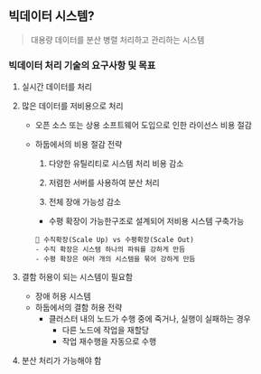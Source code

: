 
## 빅데이터 시스템?

> 대용량 데이터를 분산 병렬 처리하고 관리하는 시스템
> 

### 빅데이터 처리 기술의 요구사항 및 목표

1. 실시간 데이터를 처리
2. 많은 데이터를 저비용으로 처리
    - 오픈 소스 또는 상용 소프트웨어 도입으로 인한 라이선스 비용 절감
    - 하둡에서의 비용 절감 전략
        
        1) 다양한 유틸리티로 시스템 처리 비용 감소
        
        2) 저렴한 서버를 사용하여 분산 처리
        
        3) 전체 장애 가능성 감소 
        
        - 수평 확장이 가능한구조로 설계되어 저비용 시스템 구축가능
        
        ```
        📌 수직확장(Scale Up) vs 수평확장(Scale Out)
        - 수직 확장은 시스템 하나의 파워를 강하게 만듬
        - 수평 확장은 여러 개의 시스템을 묶어 강하게 만듬
        ```
        
3. 결함 허용이 되는 시스템이 필요함
    - 장애 허용 시스템
    - 하둡에서의 결함 허용 전략
        - 클러스터 내의 노드가 수행 중에 죽거나, 실행이 실패하는 경우
            - 다른 노드에 작업을 재할당
            - 작업 재수행을 자동으로 수행
4. 분산 처리가 가능해야 함
